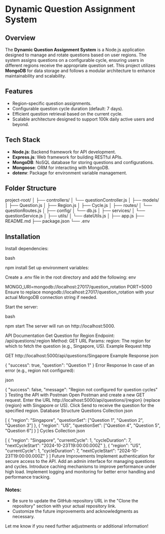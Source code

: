 # Dynamic Question Assignment System

## Overview

The **Dynamic Question Assignment System** is a Node.js application designed to manage and rotate questions based on user regions. The system assigns questions on a configurable cycle, ensuring users in different regions receive the appropriate question set. This project utilizes **MongoDB** for data storage and follows a modular architecture to enhance maintainability and scalability.

## Features

- Region-specific question assignments.
- Configurable question cycle duration (default: 7 days).
- Efficient question retrieval based on the current cycle.
- Scalable architecture designed to support 100k daily active users and beyond.

## Tech Stack

- **Node.js**: Backend framework for API development.
- **Express.js**: Web framework for building RESTful APIs.
- **MongoDB**: NoSQL database for storing questions and configurations.
- **Mongoose**: ORM for interacting with MongoDB.
- **dotenv**: Package for environment variable management.

## Folder Structure

project-root/ │ ├── controllers/ │ └── questionController.js │ ├── models/ │ ├── Question.js │ ├── Region.js │ ├── Cycle.js │ ├── routes/ │ └── questionRoutes.js │ ├── config/ │ └── db.js │ ├── services/ │ └── questionService.js │ ├── utils/ │ └── dateUtils.js │ ├── app.js ├── README.md ├── package.json └── .env


## Installation

Install dependencies:

bash

npm install
Set up environment variables:

Create a .env file in the root directory and add the following:
env

MONGO_URI=mongodb://localhost:27017/question_rotation
PORT=5000
Ensure to replace mongodb://localhost:27017/question_rotation with your actual MongoDB connection string if needed.

Start the server:

bash

npm start
The server will run on http://localhost:5000.

API Documentation
Get Question for Region
Endpoint: /api/questions/:region
Method: GET
URL Params:
region: The region for which to fetch the question (e.g., Singapore, US).
Example Request
http

GET http://localhost:5000/api/questions/Singapore
Example Response
json

{
  "success": true,
  "question": "Question 1"
}
Error Response
In case of an error (e.g., region not configured):

json

{
  "success": false,
  "message": "Region not configured for question cycles"
}
Testing the API with Postman
Open Postman and create a new GET request.
Enter the URL http://localhost:5000/api/questions/{region} (replace {region} with Singapore or US).
Click Send to receive the question for the specified region.
Database Structure
Questions Collection
json

[
  {
    "region": "Singapore",
    "questionSet": ["Question 1", "Question 2", "Question 3"]
  },
  {
    "region": "US",
    "questionSet": ["Question 4", "Question 5", "Question 6"]
  }
]
Cycles Collection
json

[
  {
    "region": "Singapore",
    "currentCycle": 1,
    "cycleDuration": 7,
    "nextCycleStart": "2024-10-23T19:00:00.000Z"
  },
  {
    "region": "US",
    "currentCycle": 1,
    "cycleDuration": 7,
    "nextCycleStart": "2024-10-23T19:00:00.000Z"
  }
]
Future Improvements
Implement authentication for secure access to the API.
Add an admin interface for managing questions and cycles.
Introduce caching mechanisms to improve performance under high load.
Implement logging and monitoring for better error handling and performance tracking.


### Notes:
- Be sure to update the GitHub repository URL in the "Clone the repository" section with your actual repository link.
- Customize the future improvements and acknowledgments as necessary.

Let me know if you need further adjustments or additional information!

